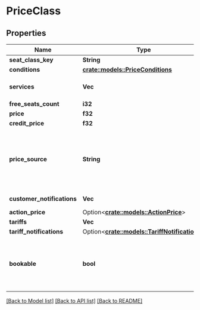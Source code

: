# PriceClass

## Properties

Name | Type | Description | Notes
------------ | ------------- | ------------- | -------------
**seat_class_key** | **String** | Enum.name | 
**conditions** | [**crate::models::PriceConditions**](PriceConditions.md) |  | 
**services** | **Vec<String>** | Services icons (wifi, etc.) | 
**free_seats_count** | **i32** |  | 
**price** | **f32** |  | 
**credit_price** | **f32** |  | 
**price_source** | **String** | Pricing ID - used for price, services or terms confirmation after route search | 
**customer_notifications** | **Vec<String>** | Customer notifications | 
**action_price** | Option<[**crate::models::ActionPrice**](ActionPrice.md)> |  | [optional]
**tariffs** | **Vec<String>** |  | 
**tariff_notifications** | Option<[**crate::models::TariffNotifications**](TariffNotifications.md)> |  | [optional]
**bookable** | **bool** | There are free seats in class for reservation if TRUE otherwise FALSE | 

[[Back to Model list]](../README.md#documentation-for-models) [[Back to API list]](../README.md#documentation-for-api-endpoints) [[Back to README]](../README.md)


